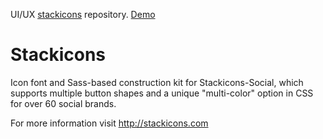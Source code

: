UI/UX [stackicons](https://github.com/parkerbennett/stackicons) repository. [Demo](http://stackicons.com/)

Stackicons
==========

Icon font and Sass-based construction kit for Stackicons-Social, which supports multiple button shapes and a unique "multi-color" option in CSS for over 60 social brands. 

For more information visit <http://stackicons.com>
